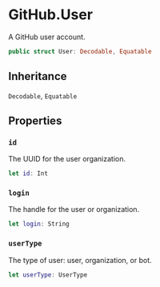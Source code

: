 # GitHub.User

A GitHub user account.

``` swift
public struct User: Decodable, Equatable
```

## Inheritance

`Decodable`, `Equatable`

## Properties

### `id`

The UUID for the user organization.

``` swift
let id: Int
```

### `login`

The handle for the user or organization.

``` swift
let login: String
```

### `userType`

The type of user: user, organization, or bot.

``` swift
let userType: UserType
```
